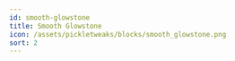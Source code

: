```yaml
---
id: smooth-glowstone
title: Smooth Glowstone
icon: /assets/pickletweaks/blocks/smooth_glowstone.png
sort: 2
---
```


